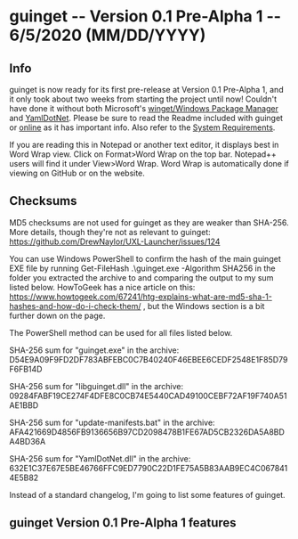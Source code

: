 # guinget -- Version 0.1 Pre-Alpha 1 -- 6/5/2020 (MM/DD/YYYY)

## Info

guinget is now ready for its first pre-release at Version 0.1 Pre-Alpha 1, and it only took about two weeks from starting the project until now! Couldn't have done it without both Microsoft's [winget/Windows Package Manager](https://github.com/microsoft/winget-cli) and [YamlDotNet](https://github.com/aaubry/YamlDotNet). Please be sure to read the Readme included with guinget or [online](https://github.com/DrewNaylor/guinget/blob/master/docs/readmes/readme-v0.1-prealpha1.txt ) as it has important info. Also refer to the [System Requirements](https://drew-naylor.com/guinget/system-requirements ).

If you are reading this in Notepad or another text editor, it displays best in Word Wrap view. Click on Format>Word Wrap on the top bar. Notepad++ users will find it under View>Word Wrap. Word Wrap is automatically done if viewing on GitHub or on the website.

## Checksums

MD5 checksums are not used for guinget as they are weaker than SHA-256. More details, though they're not as relevant to guinget:
https://github.com/DrewNaylor/UXL-Launcher/issues/124

You can use Windows PowerShell to confirm the hash of the main guinget EXE file by running
Get-FileHash .\guinget.exe -Algorithm SHA256 in the folder you extracted the archive to and comparing the output to my sum listed below. HowToGeek has a nice article on this:
https://www.howtogeek.com/67241/htg-explains-what-are-md5-sha-1-hashes-and-how-do-i-check-them/ , but the Windows section is a bit further down on the page.

The PowerShell method can be used for all files listed below.

SHA-256 sum for "guinget.exe" in the archive:
D54E9A09F9FD2DF783ABFEBC0C7B40240F46EBEE6CEDF2548E1F85D79F6FB14D

SHA-256 sum for "libguinget.dll" in the archive:
09284FABF19CE274F4DFE8C0CB74E5440CAD49100CEBF72AF19F740A51AE1BBD

SHA-256 sum for "update-manifests.bat" in the archive:
AFA421669D4856FB9136656B97CD2098478B1FE67AD5CB2326DA5A8BDA4BD36A

SHA-256 sum for "YamlDotNet.dll" in the archive:
632E1C37E67E5BE46766FFC9ED7790C22D1FE75A5B83AAB9EC4C0678414E5B82



Instead of a standard changelog, I'm going to list some features of guinget.

## guinget Version 0.1 Pre-Alpha 1 features
